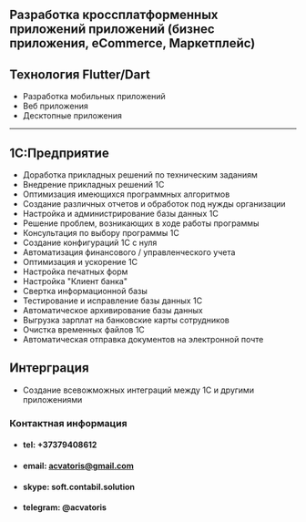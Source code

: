 
## Разработка кроссплатформенных приложений приложений (бизнес приложения, eСommerce, Маркетплейс)

## Технология Flutter/Dart
* Разработка мобильных приложений 
* Веб приложения
* Десктопные приложения

--------------------------------------------------------------------------------------------------
## 1C:Предприятие
* Доработка прикладных решений по техническим заданиям
* Внедрение прикладных решений 1С
* Оптимизация имеющихся программных алгоритмов
* Создание различных отчетов и обработок под нужды организации
* Настройка и администрирование базы данных 1С
* Решение проблем, возникающих в ходе работы программы
* Консультация по выбору программы 1С
* Создание конфигураций 1С с нуля
* Автоматизация финансового / управленческого учета
* Оптимизация и ускорение 1С
* Настройка печатных форм
* Настройка "Клиент банка"
* Свертка информационной базы
* Тестирование и исправление базы данных 1С
* Автоматическое архивирование базы данных
* Выгрузка зарплат на банковские карты сотрудников
* Очистка временных файлов 1С
* Автоматическая отправка документов на электронной почте

## Интерграция
* Создание всевожможных интеграций между 1С и другими приложениями 



### Контактная информация
* #### tel: +37379408612
* #### email: acvatoris@gmail.com
* #### skype: soft.contabil.solution
* #### telegram: @acvatoris 
